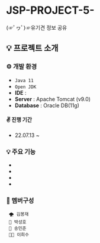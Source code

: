 # JSP-PROJECT-5-

(☞ﾟヮﾟ)☞유기견 정보 공유 


## 💡 프로젝트 소개

### ⚙️ 개발 환경
- `Java 11`
- `Open JDK`
- **IDE** : 
- **Server** : Apache Tomcat (v9.0)
- **Database** : Oracle DB(11g)

#### ✌ 진행 기간
* 22.07.13 ~

### 💡 주요 기능
- 
- 
- 
- 

### 🧙 멤버구성
     🌪 김봉재
     🐑 박성호
     🦦 송민준
     👨‍🌾 이희수
